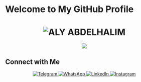 # Welcome to My GitHub Profile

<div align="center">
  <h1>
    <img src="https://readme-typing-svg.herokuapp.com?font=Fira+Code&weight=900&size=50&duration=3000&pause=1000&color=1D3557&center=true&vCenter=true&width=800&height=80&lines=ALY+ABDELHALIM" alt="ALY ABDELHALIM">
  </h1>
</div>

<div align="center">
  <p>
    <img src="https://readme-typing-svg.herokuapp.com?font=Fira+Code&size=30&duration=3000&pause=1000&color=FF5733&center=true&vCenter=true&width=1000&height=80&lines=I+am+a+computer+engineering+student.;I+have+experience+in+C%2B%2B%2C+C%23%2C+and+Object-Oriented+Design+and+Analysis.;I+have+experience+in+data+structures+and+object-oriented+programming.;I+am+also+learning+full+stack+development.;I+have+experience+in+HTML%2C+CSS%2C+JS%2C+and+ReactJS.;I+am+studying+WordPress.">
  </p>
</div>

## Connect with Me

<div align="center">
  <a href="https://t.me/alyabdelhalim" target="_blank">
    <img src="https://img.shields.io/badge/Telegram-2CA5E0?style=for-the-badge&logo=telegram&logoColor=white&animation=wiggle" alt="Telegram">
  </a>
  <a href="https://wa.me/905527797598?text=Hello,%20I%20need%20your%20help%20in..." target="_blank">
    <img src="https://img.shields.io/badge/WhatsApp-25D366?style=for-the-badge&logo=whatsapp&logoColor=white&animation=wiggle" alt="WhatsApp">
  </a>
  <a href="https://www.linkedin.com/in/aly-abdelhalim-5132a221b/" target="_blank">
    <img src="https://img.shields.io/badge/LinkedIn-0A66C2?style=for-the-badge&logo=linkedin&logoColor=white&animation=wiggle" alt="LinkedIn">
  </a>
  <a href="https://www.instagram.com/aliabdelhalim27/" target="_blank">
    <img src="https://img.shields.io/badge/Instagram-E4405F?style=for-the-badge&logo=instagram&logoColor=white&animation=wiggle" alt="Instagram">
  </a>
</div>

